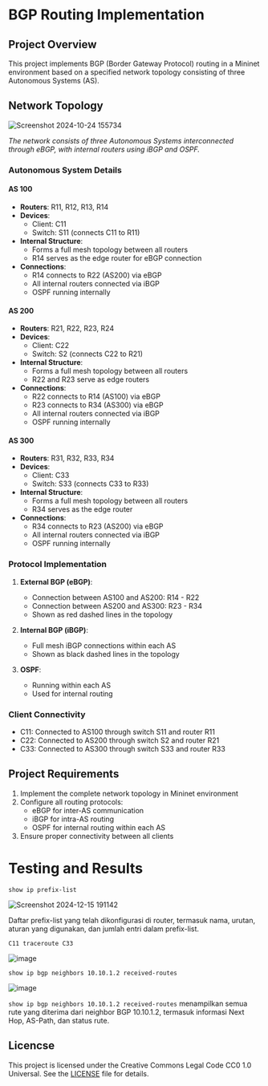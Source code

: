 # BGP Routing Implementation

## Project Overview
This project implements BGP (Border Gateway Protocol) routing in a Mininet environment based on a specified network topology consisting of three Autonomous Systems (AS).

## Network Topology

![Screenshot 2024-10-24 155734](https://github.com/user-attachments/assets/0d46ec14-d171-464c-b198-5a7fd362ec72)

*The network consists of three Autonomous Systems interconnected through eBGP, with internal routers using iBGP and OSPF.*

### Autonomous System Details

#### AS 100
- **Routers**: R11, R12, R13, R14
- **Devices**:
  - Client: C11
  - Switch: S11 (connects C11 to R11)
- **Internal Structure**:
  - Forms a full mesh topology between all routers
  - R14 serves as the edge router for eBGP connection
- **Connections**:
  - R14 connects to R22 (AS200) via eBGP
  - All internal routers connected via iBGP
  - OSPF running internally

#### AS 200
- **Routers**: R21, R22, R23, R24
- **Devices**:
  - Client: C22
  - Switch: S2 (connects C22 to R21)
- **Internal Structure**:
  - Forms a full mesh topology between all routers
  - R22 and R23 serve as edge routers
- **Connections**:
  - R22 connects to R14 (AS100) via eBGP
  - R23 connects to R34 (AS300) via eBGP
  - All internal routers connected via iBGP
  - OSPF running internally

#### AS 300
- **Routers**: R31, R32, R33, R34
- **Devices**:
  - Client: C33
  - Switch: S33 (connects C33 to R33)
- **Internal Structure**:
  - Forms a full mesh topology between all routers
  - R34 serves as the edge router
- **Connections**:
  - R34 connects to R23 (AS200) via eBGP
  - All internal routers connected via iBGP
  - OSPF running internally

### Protocol Implementation
1. **External BGP (eBGP)**:
   - Connection between AS100 and AS200: R14 - R22
   - Connection between AS200 and AS300: R23 - R34
   - Shown as red dashed lines in the topology

2. **Internal BGP (iBGP)**:
   - Full mesh iBGP connections within each AS
   - Shown as black dashed lines in the topology

3. **OSPF**:
   - Running within each AS
   - Used for internal routing

### Client Connectivity
- C11: Connected to AS100 through switch S11 and router R11
- C22: Connected to AS200 through switch S2 and router R21
- C33: Connected to AS300 through switch S33 and router R33

## Project Requirements
1. Implement the complete network topology in Mininet environment
2. Configure all routing protocols:
   - eBGP for inter-AS communication
   - iBGP for intra-AS routing
   - OSPF for internal routing within each AS
3. Ensure proper connectivity between all clients

# Testing and Results
```
show ip prefix-list
```
![Screenshot 2024-12-15 191142](https://github.com/user-attachments/assets/7c996ad2-c0f6-4c40-9a76-8a0583d790a4)

Daftar prefix-list yang telah dikonfigurasi di router, termasuk nama, urutan, aturan yang digunakan, dan jumlah entri dalam prefix-list.

```
C11 traceroute C33
```
![image](https://github.com/user-attachments/assets/a35968b5-655c-41da-9758-47a238edf8fd)

```
show ip bgp neighbors 10.10.1.2 received-routes
```
![image](https://github.com/user-attachments/assets/c780b2fb-60e8-4c91-99ab-5720747daff7)

`show ip bgp neighbors 10.10.1.2 received-routes` menampilkan semua rute yang diterima dari neighbor BGP 10.10.1.2, termasuk informasi Next Hop, AS-Path, dan status rute.

## Licencse
This project is licensed under the Creative Commons Legal Code CC0 1.0 Universal. See the [LICENSE](LICENSE) file for details.
